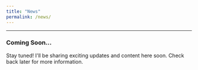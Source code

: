 ```yaml
--- 
title: "News"
permalink: /news/
---
```


-------
### Coming Soon...

Stay tuned! I'll be sharing exciting updates and content here soon. Check back later for more information.